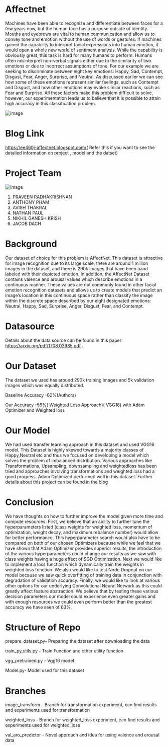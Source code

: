 # Affectnet
Machines have been able to recognize and differentiate between faces for a few years now, but the human face has a purpose outside of identity. Mouths and eyebrows are vital to human communication and allow us to convey tone and emotion without the use of words or gestures. If machines gained the capability to interpret facial expressions into human emotion, it would open a whole new world of sentiment analysis. While the capability is obviously great, this task is hard for many humans to perform. Humans often misinterpret non-verbal signals either due to the similarity of two emotions or due to incorrect assumptions of tone. For our example we are seeking to discriminate between eight key emotions: Happy, Sad, Contempt, Disgust, Fear, Anger, Surprise, and Neutral. As discussed earlier we can see how some of these emotions represent similar feelings, such as Contempt and Disgust, and how other emotions may evoke similar reactions, such as Fear and Surprise. All these factors make this problem difficult to solve, however, our experimentation leads us to believe that it is possible to attain high accuracy in this classification problem.

![image](https://user-images.githubusercontent.com/93844635/171364349-ec53b292-fdc5-403c-98fd-42b0f7ebdf78.png)


# Blog Link

https://ee460j-affectnet.blogspot.com/( Refer this if you want to see the detailed information on project , model and the datset)

# Project Team
![image](https://user-images.githubusercontent.com/93844635/171367204-d3be20ce-f72e-4c4f-afe0-f9728a99fb77.png)
1. PRAVEEN RADHAKRISHNAN
2. ANTHONY PHAM
3. AVISH THAKRAL
4. NATHAN PAUL
5. NIKHIL GANESH KRISH
6. JACOB DACH

# Background

Our dataset of choice for this problem is AffectNet. This dataset is attractive for image recognition due to its large scale; there are around 1 million images in the dataset, and there is 290k images that have been hand labeled with their depicted emotion. In addition, the AffectNet Dataset contains valence and arousal values which describe emotions in a continuous manner. These values are not commonly found in other facial emotion recognition datasets and allows us to create models that predict an image’s location in this continuous space rather than classify the image within the discrete space described by our eight designated emotions: Neutral, Happy, Sad, Surprise, Anger, Disgust, Fear, and Contempt.

# Datasource

Details about the data source can be found in this paper: https://arxiv.org/pdf/1708.03985.pdf . 

# Our Dataset

The dataset we used has around 290k training images and 5k validation images which was equally distributed.

Baseline Accuracy -62%(Authors)

Our Accuracy -55%( Weighted Loss Approach)( VGG16) with Adam Optimizer and Weighted loss

# Our Model

We had used transfer learning approach in this dataset and used VGG16 model. This Dataset is highly skewed towards a majority classes of Happy,Neutral etc and thus we focused on developing a model which solves the problem of imbalanced distribution. Various approaches like Transformations, Upsampling, downsampling and weightedloss has been tried and approaches involving transformations and weighted loss had a good progress. Adam Optimized performed well in this dataset. Further details about this project can be found in the blog

# Conclusion

We have  thoughts on how to further improve the model given more time and compute resources.  First, we believe that an ability to further tune the hyperparameters listed (class weights for weighted loss, momentum of optimization, weight decay, and maximum rebalance number) would allow for better performance. This hyperparameter search would also have to be compared on both of our chosen Optimizers because while we feel that we have shown that Adam Optimizer provides superior results, the introduction of the various hyperparameters could change our results as we saw with class weights having a huge effect of SGD Optimization. Next we would like to implement a loss function which dynamically train the weights in weighted loss function.  We also would like to test Node Dropout on our model because we saw quick overfitting of training data in conjunction with degradation of validation accuracy. Finally, we would like to look at various other options for our underlying Convolutional Neural Network as this could greatly affect feature abstraction. We believe that by testing these various decision parameters our model could experience even greater gains and with enough resources we could even perform better than the greatest accuracy we have seen of 63%. 


# Structure of Repo

prepare_dataset.py- Preparing the dataset after downloading the data

train_py,utils.py - Train Function and other utility function

vgg_pretrained.py - Vgg16 model

Model.py- Model used for this dataset

# Branches

image_transform - Branch for transformation experiment, can find results and experiments used for transformation

weighted_loss -  Branch for weighted_loss experiment, can find results and experiments used for weighted_loss

val_aro_predictor -  Novel approach and idea for using valence and arousal data


